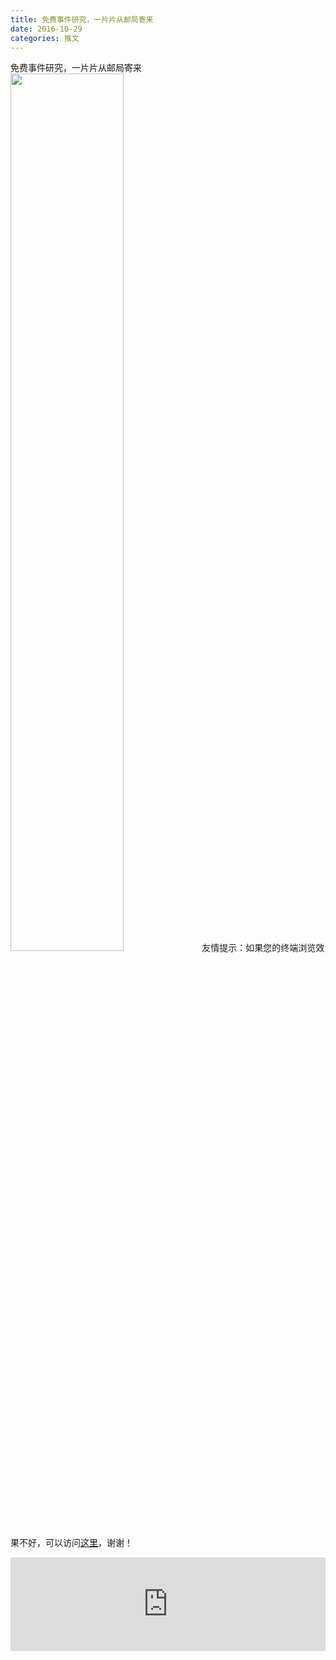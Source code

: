 ```yaml
---
title: 免费事件研究，一片片从邮局寄来
date: 2016-10-29
categories: 推文
---
```

免费事件研究，一片片从邮局寄来
<img src="http://mmbiz.qpic.cn/mmbiz_png/ACviaWTBFxhbicQCWakiaAticdFboRrrRRT1qX6RO69moHxLP6lJ41ibxh3xVbVVqPKQl6Ljfr35teRia94anpSaKKSg/0?wx_fmt=png" style="width: 60%; height: auto;"/><!--more-->
友情提示：如果您的终端浏览效果不好，可以访问[这里](https://stata-club.github.io/stata_article/2016-10-29.html)，谢谢！
<iframe src="https://stata-club.github.io/stata_article/2016-10-29.html" id="iframepage" frameborder="0" scrolling="no" marginheight="0" marginwidth="0" width="100%" onLoad="iFrameHeight()"></iframe>
<script type="text/javascript" language="javascript">
function iFrameHeight() {
var ifm= document.getElementById("iframepage");
var subWeb = document.frames ? document.frames["iframepage"].document : ifm.contentDocument;   
if(ifm != null && subWeb != null) {
 ifm.height = subWeb.body.scrollHeight;
} 
} 
</script> 
